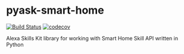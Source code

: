 # pyask-smart-home
[![Build Status](https://travis-ci.org/mathead/askhome.svg?branch=master)](https://travis-ci.org/mathead/askhome)
[![codecov](https://codecov.io/gh/mathead/askhome/branch/master/graph/badge.svg)](https://codecov.io/gh/mathead/askhome)

Alexa Skills Kit library for working with Smart Home Skill API written in Python

